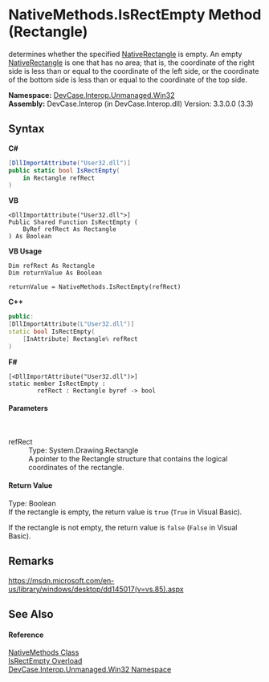 # NativeMethods.IsRectEmpty Method (Rectangle)
 

determines whether the specified <a href="T_DevCase_Interop_Unmanaged_Win32_Structures_NativeRectangle">NativeRectangle</a> is empty. An empty <a href="T_DevCase_Interop_Unmanaged_Win32_Structures_NativeRectangle">NativeRectangle</a> is one that has no area; that is, the coordinate of the right side is less than or equal to the coordinate of the left side, or the coordinate of the bottom side is less than or equal to the coordinate of the top side.

**Namespace:**&nbsp;<a href="N_DevCase_Interop_Unmanaged_Win32">DevCase.Interop.Unmanaged.Win32</a><br />**Assembly:**&nbsp;DevCase.Interop (in DevCase.Interop.dll) Version: 3.3.0.0 (3.3)

## Syntax

**C#**<br />
``` C#
[DllImportAttribute("User32.dll")]
public static bool IsRectEmpty(
	in Rectangle refRect
)
```

**VB**<br />
``` VB
<DllImportAttribute("User32.dll">]
Public Shared Function IsRectEmpty ( 
	ByRef refRect As Rectangle
) As Boolean
```

**VB Usage**<br />
``` VB Usage
Dim refRect As Rectangle
Dim returnValue As Boolean

returnValue = NativeMethods.IsRectEmpty(refRect)
```

**C++**<br />
``` C++
public:
[DllImportAttribute(L"User32.dll")]
static bool IsRectEmpty(
	[InAttribute] Rectangle% refRect
)
```

**F#**<br />
``` F#
[<DllImportAttribute("User32.dll")>]
static member IsRectEmpty : 
        refRect : Rectangle byref -> bool 

```


#### Parameters
&nbsp;<dl><dt>refRect</dt><dd>Type: System.Drawing.Rectangle<br />A pointer to the Rectangle structure that contains the logical coordinates of the rectangle.</dd></dl>

#### Return Value
Type: Boolean<br />If the rectangle is empty, the return value is `true` (`True` in Visual Basic). 

 If the rectangle is not empty, the return value is `false` (`False` in Visual Basic).

## Remarks
<a href="https://msdn.microsoft.com/en-us/library/windows/desktop/dd145017(v=vs.85).aspx" target="_blank">https://msdn.microsoft.com/en-us/library/windows/desktop/dd145017(v=vs.85).aspx</a>

## See Also


#### Reference
<a href="T_DevCase_Interop_Unmanaged_Win32_NativeMethods">NativeMethods Class</a><br /><a href="Overload_DevCase_Interop_Unmanaged_Win32_NativeMethods_IsRectEmpty">IsRectEmpty Overload</a><br /><a href="N_DevCase_Interop_Unmanaged_Win32">DevCase.Interop.Unmanaged.Win32 Namespace</a><br />